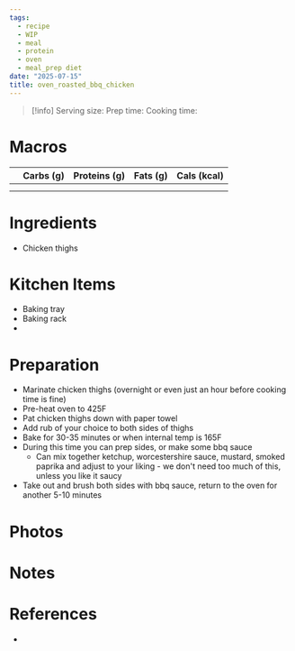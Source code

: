 ```yaml
---
tags:
  - recipe
  - WIP
  - meal
  - protein
  - oven
  - meal_prep diet
date: "2025-07-15"
title: oven_roasted_bbq_chicken
---
```


> [!info]
> Serving size:
> Prep time:
> Cooking time:

# Macros

|  | Carbs (g) | Proteins (g) | Fats (g) | Cals (kcal) |
| --- | --- | --- | --- | --- |
|  |  |  |  |  |
|  |  |  |  |  |

# Ingredients

- Chicken thighs

# Kitchen Items

- Baking tray
- Baking rack
- 
# Preparation

- Marinate chicken thighs (overnight or even just an hour before cooking time is fine)
- Pre-heat oven to 425F
- Pat chicken thighs down with paper towel
- Add rub of your choice to both sides of thighs
- Bake for 30-35 minutes or when internal temp is 165F
- During this time you can prep sides, or make some bbq sauce
	- Can mix together ketchup, worcestershire sauce, mustard, smoked paprika and adjust to your liking - we don't need too much of this, unless you like it saucy
- Take out and brush both sides with bbq sauce, return to the oven for another  5-10 minutes

# Photos

# Notes

# References

- []()
